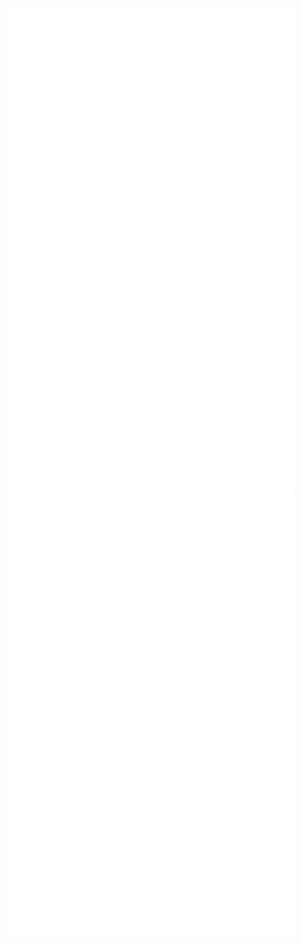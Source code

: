 ![Metrics](/github-metrics.svg)
![Metrics](/metrics.plugin.languages.recent.svg)
![Metrics](/metrics.plugin.notable.indepth.svg)
![Metrics](/metrics.plugin.isocalendar.fullyear.svg)
